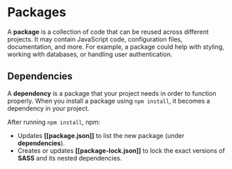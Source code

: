 # **Packages**

A **package** is a collection of code that can be reused across different projects. It may contain JavaScript code, configuration files, documentation, and more. For example, a package could help with styling, working with databases, or handling user authentication.

## **Dependencies**

A **dependency** is a package that your project needs in order to function properly. When you install a package using `npm install`, it becomes a dependency in your project.

After running `npm install`, npm:

- Updates **[[package.json]]** to list the new package (under **dependencies**).
- Creates or updates **[[package-lock.json]]** to lock the exact versions of **SASS** and its nested dependencies.
